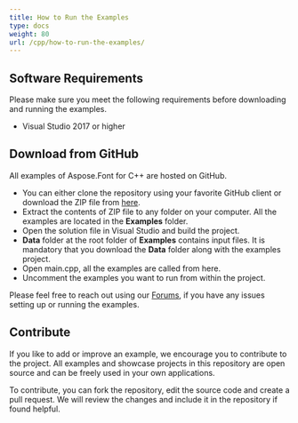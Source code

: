 ```yaml
---
title: How to Run the Examples
type: docs
weight: 80
url: /cpp/how-to-run-the-examples/
---
```


## **Software Requirements**
Please make sure you meet the following requirements before downloading and running the examples.

 * Visual Studio 2017 or higher
## **Download from GitHub**
All examples of Aspose.Font for C++ are hosted on GitHub.

- You can either clone the repository using your favorite GitHub client or download the ZIP file from [here](https://github.com/aspose-font/Aspose.Font-for-C).
- Extract the contents of ZIP file to any folder on your computer. All the examples are located in the **Examples** folder.
- Open the solution file in Visual Studio and build the project.
- **Data** folder at the root folder of **Examples** contains input files. It is mandatory that you download the **Data** folder along with the examples project.
- Open main.cpp, all the examples are called from here.
- Uncomment the examples you want to run from within the project.

Please feel free to reach out using our [Forums](https://forum.aspose.com/c/font), if you have any issues setting up or running the examples.
## **Contribute**
If you like to add or improve an example, we encourage you to contribute to the project. All examples and showcase projects in this repository are open source and can be freely used in your own applications.

To contribute, you can fork the repository, edit the source code and create a pull request. We will review the changes and include it in the repository if found helpful.
